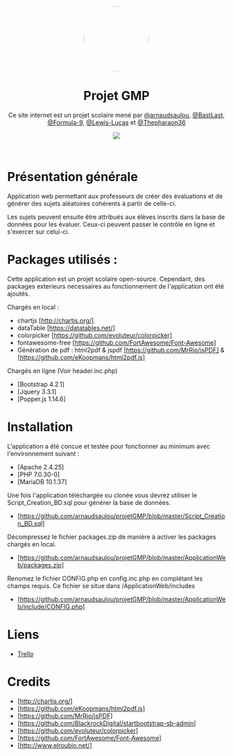 <center>
<img src="https://lh3.googleusercontent.com/Z700Xt4qB7DsHMb2Jni8U0LzQIlOrQk8jF4zWc3y_iLQ8dkF957KacGJIzKrdF0-JaOsxiqr8eOz1RuQinHoKFnb6Uw6gx92FcY0pMjJpr9TIURkwQ9LQ39mPLo1RvE33i-1m4bI" style="border-radius: 50%; width: 150px">

# **Projet GMP**
Ce site internet est un projet scolaire mené par [@arnaudsaulou](https://github.com/arnaudsaulou), [@BastLast](https://github.com/BastLast), [@Formula-9](https://github.com/Formula-9), [@Lewis-Lucas](https://github.com/Lewis-Lucas) et [@Thepharaon36](https://github.com/Thepharaon36)

[![](https://img.shields.io/github/stars/arnaudsaulou/projetGMP.svg?label=Stars&style=social)](https://github.com/arnaudsaulou/projetGMP)

</center>

<br>

# Présentation générale
Application web permettant aux professeurs de créer des
évaluations et de générer des sujets aléatoires cohérents
à partir de celle-ci.

Les sujets peuvent ensuite être attribués aux élèves inscrits
dans la base de données pour les évaluer. Ceux-ci peuvent
passer le contrôle en ligne et s'exercer sur celui-ci.

# Packages utilisés :

Cette application est un projet scolaire open-source. Cependant, des packages exterieurs necessaires au fonctionnement de l'application ont été ajoutés.

Chargés en local :
* chartjs [http://chartjs.org/]
* dataTable [https://datatables.net/]
* colorpicker [https://github.com/evoluteur/colorpicker]
* fontawesome-free [https://github.com/FortAwesome/Font-Awesome]
* Génération de pdf : html2pdf & jspdf [https://github.com/MrRio/jsPDF] & [https://github.com/eKoopmans/html2pdf.js]

Chargés en ligne (Voir header.inc.php)
* [Bootstrap 4.2.1]
* [Jquery 3.3.1]
* [Popper.js 1.14.6]

# Installation
L'application a été concue et testée pour fonctionner au minimum avec l'environnement suivant :
* [Apache 2.4.25]
* [PHP 7.0.30-0]
* [MariaDB 10.1.37]

Une fois l'application téléchargée ou clonée vous devrez utiliser le Script_Creation_BD.sql pour générer la base de données.
* [https://github.com/arnaudsaulou/projetGMP/blob/master/Script_Creation_BD.sql]

Décompressez le fichier packages.zip de manière à activer les packages chargés en local.
* [https://github.com/arnaudsaulou/projetGMP/blob/master/ApplicationWeb/packages.zip]

Renomez le fichier CONFIG.php en config.inc.php en complétant les champs requis.
Ce fichier se situe dans /ApplicationWeb/includes
* [https://github.com/arnaudsaulou/projetGMP/blob/master/ApplicationWeb/include/CONFIG.php]

# Liens
* [Trello](https://trello.com/b/4u5Oewn9/projet-gmp-todolist)

# Credits
* [http://chartjs.org/]
* [https://github.com/eKoopmans/html2pdf.js]
* [https://github.com/MrRio/jsPDF]
* [https://github.com/BlackrockDigital/startbootstrap-sb-admin]
* [https://github.com/evoluteur/colorpicker]
* [https://github.com/FortAwesome/Font-Awesome]
* [http://www.elroubio.net/]
